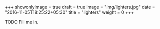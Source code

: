 +++
showonlyimage = true
draft = true
image = "img/lighters.jpg"
date = "2016-11-05T18:25:22+05:30"
title = "lighters"
weight = 0
+++

TODO Fill me in.

